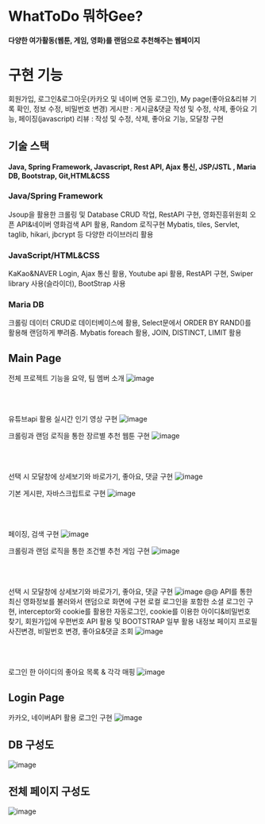 # WhatToDo 뭐하Gee?
#### 다양한 여가활동(웹툰, 게임, 영화)를 랜덤으로 추천해주는 웹페이지    

# 구현 기능
회원가입, 로그인&로그아웃(카카오 및 네이버 연동 로그인), My page(좋아요&리뷰 기록 확인, 정보 수정, 비밀번호 변경)
게시판 : 게시글&댓글 작성 및 수정, 삭제, 좋아요 기능, 페이징(javascript)
리뷰 : 작성 및 수정, 삭제, 좋아요 기능, 모달창 구현


## 기술 스택
**Java, Spring Framework, Javascript, Rest API, Ajax 통신, JSP/JSTL , Maria DB, Bootstrap, Git,HTML&CSS**

### Java/Spring Framework
Jsoup을 활용한 크롤링 및 Database CRUD 작업, RestAPI 구현, 영화진흥위원회 오픈 API&네이버 영화검색 API 활용, Random 로직구현
Mybatis, tiles, Servlet, taglib, hikari, jbcrypt 등 다양한 라이브러리 활용

### JavaScript/HTML&CSS
KaKao&NAVER Login, Ajax 통신 활용, Youtube api 활용, RestAPI 구현, Swiper library 사용(슬라이더), BootStrap 사용

### Maria DB
크롤링 데이터 CRUD로 데이터베이스에 활용, Select문에서 ORDER BY RAND()를 활용해 랜덤하게 뿌려줌.
Mybatis foreach 활용, JOIN, DISTINCT, LIMIT 활용

## Main Page

전체 프로젝트 기능을 요약, 팀 멤버 소개
![image](https://user-images.githubusercontent.com/91525736/159208418-9c7d327f-db46-47c7-921e-913a33e47e1e.png)



<br>
<br>

유튜브api 활용 실시간 인기 영상 구현
![image](https://user-images.githubusercontent.com/91525736/159208442-3890b458-c000-4a89-9a96-9e745fae2311.png)


크롤링과 랜덤 로직을 통한 장르별 추천 웹툰 구현
![image](https://user-images.githubusercontent.com/91525736/159208516-45be170f-2c1a-4743-b185-773cdfbde43b.png)



<br>
<br>

선택 시 모달창에 상세보기와 바로가기, 좋아요, 댓글 구현
![image](https://user-images.githubusercontent.com/91525736/159209009-cbc5cbd9-4d4c-46b8-9939-7234568c1336.png)


기본 게시판, 자바스크립트로 구현
![image](https://user-images.githubusercontent.com/91525736/159208620-062f160b-420f-4144-8cce-d3f4c5f853c1.png)



<br>
<br>

페이징, 검색 구현
![image](https://user-images.githubusercontent.com/91525736/159209098-57c0d7af-c007-437a-b40c-406fc742fc78.png)


크롤링과 랜덤 로직을 통한 조건별 추천 게임 구현
![image](https://user-images.githubusercontent.com/91525736/159208475-28277789-edce-4cae-b6b9-c340c805a46c.png)



<br>
<br>

선택 시 모달창에 상세보기와 바로가기, 좋아요, 댓글 구현
![image](https://user-images.githubusercontent.com/91525736/159208986-33780339-cf0b-409a-8169-145fb5c813f6.png)
@@ API를 통한 최신 영화정보를 불러와서 랜덤으로 화면에 구현
로컬 로그인을 포함한 소셜 로그인 구현, interceptor와 cookie를 활용한 자동로그인, cookie를 이용한 아이디&비밀번호 찾기, 회원가입에 우편번호 API 활용 및 BOOTSTRAP 일부 활용
내정보 페이지 프로필 사진변경, 비밀번호 변경, 좋아요&댓글 조회
![image](https://user-images.githubusercontent.com/91525736/159208814-08b9a5b7-c420-4060-9873-e4529a8a7a36.png)



<br>
<br>

로그인 한 아이디의 좋아요 목록 & 각각 매핑
![image](https://user-images.githubusercontent.com/91525736/159208845-fcb909b0-3feb-40d4-8e6f-564e2f05808e.png)
## Login Page
카카오, 네이버API 활용 로그인 구현
![image](https://user-images.githubusercontent.com/91525736/159208879-7aeba6c2-6748-4486-a226-07f9f7e1daf3.png)

## DB 구성도
![image](https://user-images.githubusercontent.com/91525736/159648453-76000d25-9ae8-4e85-992d-e7b9aad03209.png)

## 전체 페이지 구성도
![image](https://user-images.githubusercontent.com/91525736/159648545-4e856f5a-28e3-497e-adfb-d5d26c054546.png)
